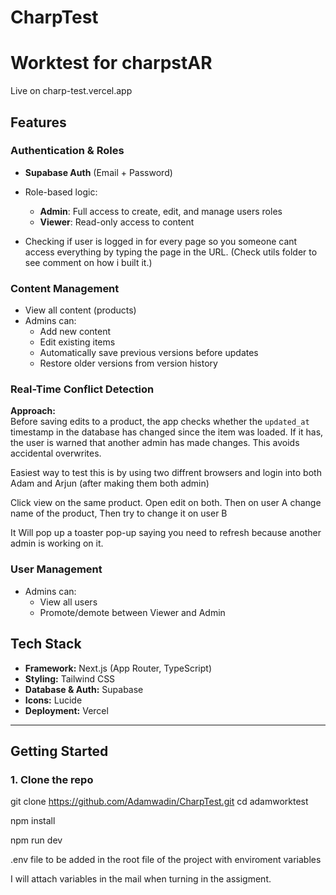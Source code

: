 # CharpTest

# Worktest for charpstAR

Live on charp-test.vercel.app

## Features

### Authentication & Roles

- **Supabase Auth** (Email + Password)
- Role-based logic:

  - **Admin**: Full access to create, edit, and manage users roles
  - **Viewer**: Read-only access to content

- Checking if user is logged in for every page so you someone cant access everything by typing the page in the URL.
  (Check utils folder to see comment on how i built it.)

### Content Management

- View all content (products)
- Admins can:
  - Add new content
  - Edit existing items
  - Automatically save previous versions before updates
  - Restore older versions from version history

### Real-Time Conflict Detection

**Approach:**  
Before saving edits to a product, the app checks whether the `updated_at` timestamp in the database has changed since the item was loaded. If it has, the user is warned that another admin has made changes. This avoids accidental overwrites.

Easiest way to test this is by using two diffrent browsers and login into both Adam and Arjun (after making them both admin)

Click view on the same product.
Open edit on both.
Then on user A change name of the product,
Then try to change it on user B

It Will pop up a toaster pop-up saying you need to refresh because another admin is working on it.

### User Management

- Admins can:
  - View all users
  - Promote/demote between Viewer and Admin

## Tech Stack

- **Framework:** Next.js (App Router, TypeScript)
- **Styling:** Tailwind CSS
- **Database & Auth:** Supabase
- **Icons:** Lucide
- **Deployment:** Vercel

---

## Getting Started

### 1. Clone the repo

git clone https://github.com/Adamwadin/CharpTest.git
cd adamworktest

npm install

npm run dev

.env file to be added in the root file of the project with enviroment variables

I will attach variables in the mail when turning in the assigment.
